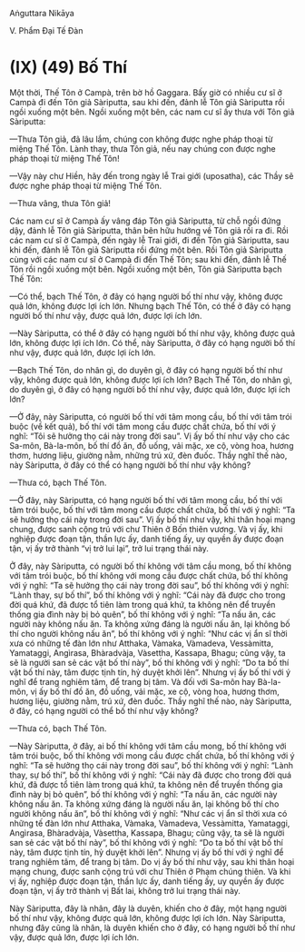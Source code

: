 Aṅguttara Nikāya

V. Phẩm Ðại Tế Ðàn

# (IX) (49) Bố Thí

Một thời, Thế Tôn ở Campà, trên bờ hồ Gaggara. Bấy giờ có nhiều cư sĩ ở Campà đi đến Tôn giả Sàriputta, sau khi đến, đảnh lễ Tôn giả Sàriputta rồi ngồi xuống một bên. Ngồi xuống một bên, các nam cư sĩ ấy thưa với Tôn giả Sàriputta:

—Thưa Tôn giả, đã lâu lắm, chúng con không được nghe pháp thoại từ miệng Thế Tôn. Lành thay, thưa Tôn giả, nếu nay chúng con được nghe pháp thoại từ miệng Thế Tôn!

—Vậy này chư Hiền, hãy đến trong ngày lễ Trai giới (uposatha), các Thầy sẽ được nghe pháp thoại từ miệng Thế Tôn.

—Thưa vâng, thưa Tôn giả!

Các nam cư sĩ ở Campà ấy vâng đáp Tôn giả Sàriputta, từ chỗ ngồi đứng dậy, đảnh lễ Tôn giả Sàriputta, thân bên hữu hướng về Tôn giả rồi ra đi. Rồi các nam cư sĩ ở Campà, đến ngày lễ Trai giới, đi đến Tôn giả Sàriputta, sau khi đến, đảnh lễ Tôn giả Sàriputta rồi đứng một bên. Rồi Tôn giả Sàriputta cùng với các nam cư sĩ ở Campà đi đến Thế Tôn; sau khi đến, đảnh lễ Thế Tôn rồi ngồi xuống một bên. Ngồi xuống một bên, Tôn giả Sàriputta bạch Thế Tôn:

—Có thể, bạch Thế Tôn, ở đây có hạng người bố thí như vậy, không được quả lớn, không được lợi ích lớn. Nhưng bạch Thế Tôn, có thể ở đây có hạng người bố thí như vậy, được quả lớn, được lợi ích lớn.

—Này Sàriputta, có thể ở đây có hạng người bố thí như vậy, không được quả lớn, không được lợi ích lớn. Có thể, này Sàriputta, ở đây có hạng người bố thí như vậy, được quả lớn, được lợi ích lớn.

—Bạch Thế Tôn, do nhân gì, do duyên gì, ở đây có hạng người bố thí như vậy, không được quả lớn, không được lợi ích lớn? Bạch Thế Tôn, do nhân gì, do duyên gì, ở đây có hạng người bố thí như vậy, được quả lớn, được lợi ích lớn?

—Ở đây, này Sàriputta, có người bố thí với tâm mong cầu, bố thí với tâm trói buộc (về kết quả), bố thí với tâm mong cầu được chất chứa, bố thí với ý nghĩ: “Tôi sẽ hưởng thọ cái này trong đời sau”. Vị ấy bố thí như vậy cho các Sa-môn, Bà-la-môn, bố thí đồ ăn, đồ uống, vải mặc, xe cộ, vòng hoa, hương thơm, hương liệu, giường nằm, những trú xứ, đèn đuốc. Thầy nghĩ thế nào, này Sàriputta, ở đây có thể có hạng người bố thí như vậy không?

—Thưa có, bạch Thế Tôn.

—Ở đây, này Sàriputta, có hạng người bố thí với tâm mong cầu, bố thí với tâm trói buộc, bố thí với tâm mong cầu được chất chứa, bố thí với ý nghĩ: “Ta sẽ hưởng thọ cái này trong đời sau”. Vị ấy bố thí như vậy, khi thân hoại mạng chung, được sanh cộng trú với chư Thiên ở Bốn thiên vương. Và vị ấy, khi nghiệp được đoạn tận, thần lực ấy, danh tiếng ấy, uy quyền ấy được đoạn tận, vị ấy trở thành “vị trở lui lại”, trở lui trạng thái này.

Ở đây, này Sàriputta, có người bố thí không với tâm cầu mong, bố thí không với tâm trói buộc, bố thí không với mong cầu được chất chứa, bố thí không với ý nghĩ: “Ta sẽ hưởng thọ cái này trong đời sau”, bố thí không với ý nghĩ: “Lành thay, sự bố thí”, bố thí không với ý nghĩ: “Cái này đã được cho trong đời quá khứ, đã được tổ tiên làm trong quá khứ, ta không nên để truyền thống gia đình này bị bỏ quên”, bố thí không với ý nghĩ: “Ta nấu ăn, các người này không nấu ăn. Ta không xứng đáng là người nấu ăn, lại không bố thí cho người không nấu ăn”, bố thí không với ý nghĩ: “Như các vị ẩn sĩ thời xưa có những tế đàn lớn như Atthaka, Vàmaka, Vàmadeva, Vessàmitta, Yamataggi, Angìrasa, Bhàradvàja, Vàsettha, Kassapa, Bhagu; cũng vậy, ta sẽ là người san sẻ các vật bố thí này”, bố thí không với ý nghĩ: “Do ta bố thí vật bố thí này, tâm được tịnh tín, hỷ duyệt khởi lên”. Nhưng vị ấy bố thí với ý nghĩ để trang nghiêm tâm, để trang bị tâm. Và đối với Sa-môn hay Bà-la-môn, vị ấy bố thí đồ ăn, đồ uống, vải mặc, xe cộ, vòng hoa, hương thơm, hương liệu, giường nằm, trú xứ, đèn đuốc. Thầy nghĩ thế nào, này Sàriputta, ở đây, có hạng người có thể bố thí như vậy không?

—Thưa có, bạch Thế Tôn.

—Này Sàriputta, ở đây, ai bố thí không với tâm cầu mong, bố thí không với tâm trói buộc, bố thí không với mong cầu được chất chứa, bố thí không với ý nghĩ: “Ta sẽ hưởng thọ cái này trong đời sau”, bố thí không với ý nghĩ: “Lành thay, sự bố thí”, bố thí không với ý nghĩ: “Cái này đã được cho trong đời quá khứ, đã được tổ tiên làm trong quá khứ, ta không nên để truyền thống gia đình này bị bỏ quên”, bố thí không với ý nghĩ: “Ta nấu ăn, các người này không nấu ăn. Ta không xứng đáng là người nấu ăn, lại không bố thí cho người không nấu ăn”, bố thí không với ý nghĩ: “Như các vị ẩn sĩ thời xưa có những tế đàn lớn như Atthaka, Vàmaka, Vàmadeva, Vessàmitta, Yamataggi, Angìrasa, Bhàradvàja, Vàsettha, Kassapa, Bhagu; cũng vậy, ta sẽ là người san sẻ các vật bố thí này”, bố thí không với ý nghĩ: “Do ta bố thí vật bố thí này, tâm được tịnh tín, hỷ duyệt khởi lên”. Nhưng vị ấy bố thí với ý nghĩ để trang nghiêm tâm, để trang bị tâm. Do vị ấy bố thí như vậy, sau khi thân hoại mạng chung, được sanh cộng trú với chư Thiên ở Phạm chúng thiên. Và khi vị ấy, nghiệp được đoạn tận, thần lực ấy, danh tiếng ấy, uy quyền ấy được đoạn tận, vị ấy trở thành vị Bất lai, không trở lui trạng thái này.

Này Sàriputta, đây là nhân, đây là duyên, khiến cho ở đây, một hạng người bố thí như vậy, không được quả lớn, không được lợi ích lớn. Này Sàriputta, nhưng đây cũng là nhân, là duyên khiến cho ở đây, có hạng người bố thí như vậy, được quả lớn, được lợi ích lớn.

